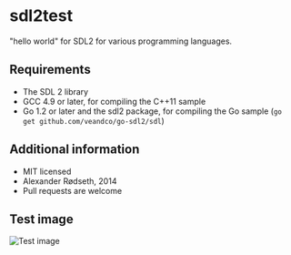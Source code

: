 sdl2test
========

"hello world" for SDL2 for various programming languages.

Requirements
------------

* The SDL 2 library
* GCC 4.9 or later, for compiling the C++11 sample
* Go 1.2 or later and the sdl2 package, for compiling the Go sample (`go get github.com/veandco/go-sdl2/sdl`)

Additional information
----------------------

* MIT licensed
* Alexander Rødseth, 2014
* Pull requests are welcome

Test image
----------

![Test image](https://raw.githubusercontent.com/xyproto/sdl2test/master/img/boxes.bmp "Test image")
